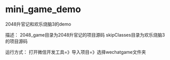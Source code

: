# mini_game_demo
2048升官记和欢乐烧脑3的demo

描述：
2048_game目录为2048升官记的项目源码
skipClasses目录为欢乐烧脑3的项目源码

运行方式：
打开微信开发工具=》导入项目=》选择wechatgame文件夹